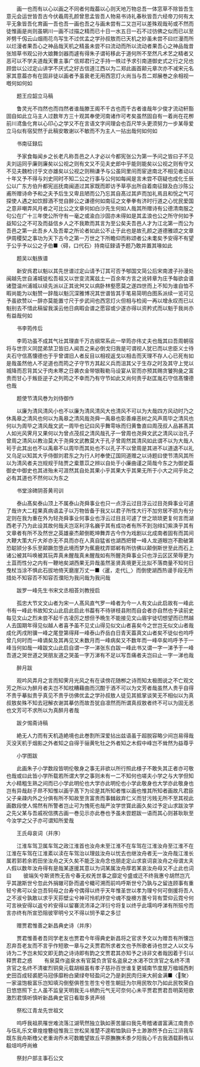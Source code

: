 <!-- { "loadSidebar": true } -->
　　画一也而有以心以画之不同者何哉葢以心则天地万物总吾一体窓草不除皆吾生意元会运世皆吾古今伏羲周孔颜曾思孟皆吾人物易书诗礼春秋皆吾六经帝刀何有太平无象皆吾化育画一吾也吾一画也吾之与画未尝有二又岂可以差殊观哉茍或不然而徒惟画是尚则虽辋川一画不过描之精而已十日一水五日一石不过彷佛之似而已以至斧劈千仭云山烟雨花鸟写生不过优孟之学孙叔敖而已天机之妙虽未尝不曰烂漫而所以烂漫者果吾心之神品哉天机之精虽未尝不曰流动而所以流动者果吾心之神品哉昔张旭草书观公孙大娘舞剑器而遽有得朱子谓茍移此于道何所不至然凡术艺之精者又恶可以不学夫道哉天曹主事广信郑君行之手持一帙过予求引南道御史式之行之兄也顾尝以公过定山讲学不厌式之好古信道江西以为二郑此画首颠元章次亦不减宋元名家其意葢亦有在固非徒以画者予虽衰老无用西窓灯火尚当与吾二郑展巻之余相视一嘅何如何如

　　题王应韶立马稿

　　鲁灵光不岿然也而岿然者谁哉滕王阁不千古也而千古者谁哉年少俊才流动轩豁固自如此立马主人过数年方三十观其奉使河南诸作可考矣虽然固自有一着尚在花栁前川鸢鱼化育以心印心之学又不在言语文字间理会也百尺竿头更须努力一步某辱爱立马似有宿契然于此稿安敢谢以不敏而不为主人一拈出哉何如何如

　　书南征録后

　　予家食每闻乡之长老凡称吾邑之人才必以今都宪张公为第一予问之皆曰子不见夫刘运同乎廉则廉矣以公视之则有文又不见夫史郎中乎能则能矣以公视之则有守又不见夫魏检讨乎文亦雄矣以公视之则稍谦予与公虽同里闬而宦途南北不相见者动以十年又予不得与刘史同时不知二公之行事与公何如每闻是言未尝不窃疑也成化壬辰公以广东方伯升都宪巡抚南闽道过其家既而即访予草亭出所自着南征録及白沙陈公甫所赠诗命予和之夫予后生又卑且陋而公乃忘其自髙过其庐而加礼焉且和恱之气可探使人遇之如饮醇酒不觉自醉公之谦德何如南征之文拳拳有济时行道之心忧民爱国之意非嘲弄风月者之可比公之文章何如白沙先生何如人哉其所赠诗有公德清南服之句公在广十三年使公所守有一毫之或渝白沙固亦未得如是其孟浪也公之所守何如予益知公之不可及而益信乡人之不我欺而其言为至公矣夫吾邑人才为江北第一而公为吾邑之第一此吾乡人及吾辈之所论者如此公不止于此也是故孔颜之道德雅颂之文章伊周稷契之事功为天下古今之第一万世之下所瞻仰而称颂者公未耄矣予安得不有望于公乎予以公之子伯■〈碍，口代石〉持南征録请予题乃敢并置其喙如此

　　题吴以魁族谱

　　新安呉君以魁以其先世谱过定山请予订其可否予郇国文简公后宋南渡子孙漫处闽越先世自浦城徙松吾祖又以世变流寓兹土一百余年方言之讹转章为庄予每欲会谱诸暨温州浦城以续先派以正其讹舛又以病卧林壑愿莫之遂四世而上不知为谁自恤不暇尚能为以魁赞一辞哉以魁沉深雅博况其世谱皆其手笔易简明白图系派续一览可见予虽欲赞以一辞亦莫能置寸尺于步武间也西窓灯火但相与检阅一再以增永叹而已以魁别去不惜此稿留我溪云他日病暇会谱之愿容或少遂亦得以资矜式而以魁于我尚亦有益哉何如

　　书李筠传后

　　李筠功虽不成其气壮其理直千万古纲常系此一举筠亦伟丈夫也哉其曰吾周朝宿将与世宗义同昆弟禁卫皆旧人闻吾之来必倒戈归我是可谓视人犹已而以忠臣义士待夫石守信髙懐德也于乎曾谓旧人者反目以相视返戈以相击而天理不存人心已死有如是哉虽然他人不足道也而筠之子守节方其起义兵而沮其父于生存之时及其守上党以城降而忍背其父于肉未寒之日袭衣金带银鞍勒马设宴从官而亦预其赐贪饕狗彘之富贵而甘心于叛臣逆子之列筠之不幸而乃有守节如此又尚何责乎赵匡胤石守信髙懐德也哉

　　题使节清风巻为刘侍御作

　　以廉为清风清风小也不以廉为清风清风大也清风不可以为大哉四方风动时乃之休禹皋之清风也何以为禹皋之清风哉尧舜一禹皋也彰善瘅恶树之风声周毕之清风也何以为周毕之清风哉文武一周毕也记曰风乎舞雩咏而归黄鲁直曰周茂叔人品甚髙其人如光风霁月又果何以为曾点茂叔之清风哉孔子一曾周也尧舜文武之清风以治孔子曾周之清风以教治莫大于尧舜文武教莫大于孔子曾周然其清风如此谓不以为大哉人茍于此其出也不以禹皋不以周毕而其处也不以孔子不以曾周是其进不以道退不以礼又乌足以知其大乎侍御刘君东之为行人时奉使辽国同道赠之以诗题曰使节清风其所以为清风者夫岂规规于陆贾之槖薏苡之辨以自处于小廉曲谨之简哉今东之为御史葢御史中御史也其进殆未可涯然其自处其果小乎其果大乎其果无所于小大之间乎处之必有其道也不然何以为东之

　　书堂涂碑阴荅黄司训

　　泰山髙矣泰山顶上不属泰山尧舜事业也只一点浮云过目浮云过目尧舜事业可遽了哉许大二程果真病语孟子以万物皆备于我又以君子所性大行不加穷居不损为有分定则在我为重在外为轻尧舜事业何事业也浮云过目且可遽了世之琐琐更复何言而湖西老子乃为此设其故何哉夫岂沤利浮名巍乎其有成功者有所不到泡绯幻紫涣乎其有文章者有所不及然世之英雄豪杰颠倒乾坤舞弄古今作为戏剧以北成南者固有而其间大鞭大策大斤大斧亦无不具而亦在人真自猛省也湖西把臂一峰人龙道眼岂不勘破第恐聪颕分多乐至颠蹶忽堕此境而梦为蕉鹿枕弄邯郸有所彷佛以颠倒斯世至此而石上诸公被其呌唤被其玩弄真未醒哉真未醒哉如有所醒尧舜事业只也浮云区区荣辱更为土苴而性分之内有一鞭地矣湖西果无异哉虽然圣贤真境更无比拟不落商量不知何日曳杖当涂不惧此石拔地倚天磨崖万丈一■〈暹，走代辶〉而倒使湖西热谩手段无所措处不知容否不知容否濮阳为我问哉为我问哉

　　跋罗一峰先生书宋文丞相荅刘教授启

　　孤忠大节文文山者为宋一人髙风直气罗一峰者为今一人有文山此启故有一峰此书有一峰此书故知文山此启此启此书葢有不待骈枝县附而自会者亦自然也予读前史每见文山之烈未尝不起千古凌厉之想但予晩生不能接见文山眉宇徒切想望而已然越人去国期年得见似越人者喜予虽不见丈山得见似文山者喜矣今之世岂无似文山者哉成化丙戌附骥一峰之尾登第得拜一峰泰山乔岳白日青天葢真文山者矣不徒似也呜呼曾几何时而一峰谪矣及其再见又未数月而一峰病矣又不数年而一峰卒矣呜呼予于一峰当何如哉一峰跋文山此启自谓一字一涕张东白跋一峰此书又谓一字一涕予于一峰吾道之哭世道之哭朋友道之哭虽一字万涕有不足以写吾痛者夫岂曰止一字一涕也哉

　　醉月跋

　　观吟风弄月之言而知霁月光风之有在读傍花随栁之诗而知太极图说之不亡观文芳之所以为醉月者夫岂不知枕糟藉曲而沉酣于酒不可以为文芳者哉虽然人贵乎自得不贵乎摹拟贵乎真见不贵乎彷佛优孟之学孙叔敖人徒见其抵掌谈笑无不相似以为真叔敖矣殊不知去冠解衣谢其摹仿而故吾犹自凛然而所谓真叔敖者终不可以为固无恙也文芳可不求所以为真醉月者哉

　　跋夕惕斋诗稿

　　絶无人力而有天机造絶境也此巻割所深爱拈出兹语虽于超脱容略少间岂易得哉灭没天机于烟影之外者知之自得于骊黄牝牡之外者知之木假中峰岂不耸然为益尊乎

　　小学图跋

　　此画朱子小学数段皆明伦敬身之事无非欲以所行照此様子不敢失其正者亦可敬也哉或曰此皆小学所载若所谓大学之事则未有一二不知何也嗟夫小学之与大学但知大小精粗生熟之间而已小学此明伦也大学亦此明伦也小学此敬身也大学亦此敬身也岂有异哉赵子昻不知惟以画乎髙下为论是其所知者惟以画也惟其所知者画故凡君臣父子亲疎内外之分俱有所不知故至贪富贵而事雠敌弃仁义而甘污贱无所不至其视此画数段使人惕然有所警者岂止可为愧死也哉严汝学世寳此画久矣过予定山求跋汝学之先父某与吾戚祝信携古画一巻见示亦此巻也予虽未尝题跋一语而其心则甚耿耿至今汝学之父子亦可谓知所爱哉

　　王氏母哀词（并序）

　　江淮车驾卫属车驾之政江淮首也汝舟未至江淮不在车驾在江淮汝舟至江淮不在江淮在车驾在江淮紊以渎在车驾治以理兹汝舟以忧去也继汝舟者无一汝舟哉江淮长属若郭若余若田坐汝舟之天久矣不能乏汝舟念也朋走定山求哀词哀汝舟之母谓太夫人假以数年汝舟得有是哉某遂援其意以为词某属汝舟厚若某哀汝舟母又不止此也词曰
　　彼端矢兮斯贤煦无告兮春无权羌世事之靡定兮盛或迁不终我惠兮胡然岂亢乎其邈斯世兮忽此外捐辙可卧而遏兮檝可溯而前呜呼斯世兮乃孰与之留连顾事有重轻兮弗可以全岂吾轲母之台寿兮偶得以终乎天年惟圣世以孝为理兮何可倒援将吾人之不淑兮孰敢以求乎天荪壁尘兮神可怜机杼空兮魂不旋櫋方蕙兮背有萱仰云霓兮何可言袂安得以返兮衿安得以留褰流沛泽之洋衍兮将复以终乎此壖呜呼涕有所殒兮而言亦终有所宣恐阻彼宰明兮又不得以悯予辈之多愆

　　赠贾君惟善之新昌典史诗（并序）

　　贾君惟善者吾同学老友也贾君今年得典史新昌将之官求予文以为赠吾有所懐岂忍弃吾老友而不言乎作短歌一章与之夫贾君所求者文也予所歌者诗也世之人以文与诗为二予岂未知文即无韵之诗诗即有韵之文贾君其亦知予之诗非文者哉因着于引以释贾君之惑
　　有泉莫作盗泉水有官莫负贪官名盗泉之水渇不饮贪官之名终不清贪官之名终不清崔烈铜臭元载胡椒虽有孝子慈孙百世谁复更城南节度屋万楹城西刺史田百成轻裘肥马冠侈靡粉白黛绿夸轻盈问之乃是剥民肉归来大舸金满■〈聚〉一家温饱极富乐岂知填沟倒壑俱苍生苍生兮苍生朝廷为尔用民牧尔乃如此民牧荣白日悠悠照下土人虽不监皇天明我无斗柄酌元气无可奈何心未平贾君贾君吾明英短歌激烈君慎听慎听新昌典史官日看取多贤声倾

　　祭松江青龙先世祖文

　　呜呼我祖夙罹世难流落江湖茕然独立孰如荼苦屡曰我先粤稽诸谱富满江南贵亦与伍礼乐文章煌煌簪组惟我三世松吴淮楚不遑暇恤孰曰予土渺渺然予白云江浒我车既东我舟斯橹父老重询乔木可数瞻望故丘平原膴膴禾黍夕阳我心千古我酒载斟侑以殽俎呜呼尚飨

　　祭封户部主事石公文

